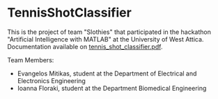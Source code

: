 # TennisShotClassifier
This is the project of team "Slothies" that participated in the hackathon "Artificial Intelligence with MATLAB" at the University of West Attica.
Documentation available on [tennis_shot_classifier.pdf](./tennis_shot_classifier.pdf).

Team Members:
- Evangelos Mitikas, student at the Department of Electrical and Electronics Engineering
- Ioanna Floraki, student at the Department Biomedical Engineering
